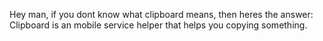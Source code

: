 Hey man, if you dont know what clipboard means, then heres the answer: Clipboard is an mobile service helper that helps you copying something.
